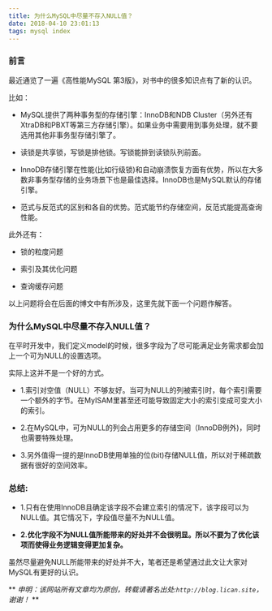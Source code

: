 ```yaml
---
title: 为什么MySQL中尽量不存入NULL值？
date: 2018-04-10 23:01:13
tags: mysql index
---
```


### 前言

最近通览了一遍《高性能MySQL 第3版》，对书中的很多知识点有了新的认识。

比如：

* MySQL提供了两种事务型的存储引擎：InnoDB和NDB Cluster（另外还有XtraDB和PBXT等第三方存储引擎）。如果业务中需要用到事务处理，就不要选用其他非事务型存储引擎了。

* 读锁是共享锁，写锁是排他锁。写锁能排到读锁队列前面。

* InnoDB存储引擎在性能(比如行级锁)和自动崩溃恢复方面有优势，所以在大多数非事务型存储的业务场景下也是最佳选择。InnoDB也是MySQL默认的存储引擎。

* 范式与反范式的区别和各自的优势。范式能节约存储空间，反范式能提高查询性能。

此外还有：

* 锁的粒度问题

* 索引及其优化问题

* 查询缓存问题

以上问题将会在后面的博文中有所涉及，这里先就下面一个问题作解答。

### 为什么MySQL中尽量不存入NULL值？

在平时开发中，我们定义model的时候，很多字段为了尽可能满足业务需求都会加上一个可为NULL的设置选项。

实际上这并不是一个好的方式。

* 1.索引对空值（NULL）不够友好。当可为NULL的列被索引时，每个索引需要一个额外的字节。在MyISAM里甚至还可能导致固定大小的索引变成可变大小的索引。

* 2.在MySQL中，可为NULL的列会占用更多的存储空间（InnoDB例外)，同时也需要特殊处理。

* 3.另外值得一提的是InnoDB使用单独的位(bit)存储NULL值，所以对于稀疏数据有很好的空间效率。

### 总结:

* 1.只有在使用InnoDB且确定该字段不会建立索引的情况下，该字段可以为NULL值。其它情况下，字段值尽量不为NULL值。

* **2.优化字段不为NULL值所能带来的好处并不会很明显。所以不要为了优化该项而使得业务逻辑变得更加复杂。**

虽然尽量避免NULL所能带来的好处并不大，笔者还是希望通过此文让大家对MySQL有更好的认识。


** *申明：该网站所有文章均为原创，转载请著名出处:`http://blog.lican.site`，谢谢！* **

<div id="SOHUCS" sid="mongodb index"></div>
